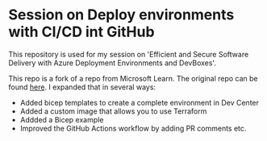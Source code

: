 # Session on Deploy environments with CI/CD int GitHub
This repository is used for my session on 'Efficient and Secure Software Delivery with Azure Deployment Environments and DevBoxes'.

This repo is a fork of a repo from Microsoft Learn. The original repo can be found [here](Azure-Samples/deployment-environments-cicd-tutorial). I expanded that in several ways:
- Added bicep templates to create a complete environment in Dev Center
- Added a custom image that allows you to use Terraform
- Addded a Bicep example
- Improved the GitHub Actions workflow by adding PR comments etc.  
